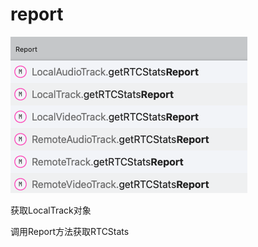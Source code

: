 # report



![image-20241114094910822](https://raw.githubusercontent.com/levi33Y/Pictures/main/image-20241114094910822.png)



获取LocalTrack对象



调用Report方法获取RTCStats

